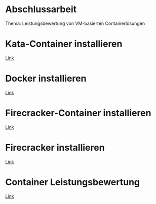 # Abschlussarbeit
Thema: Leistungsbewertung von VM-basierten Containerlösungen  <br>

# Kata-Container installieren <br>
 <a href="https://github.com/Vahel123/Abschlussarbeit/tree/master/Kata-Container/kata-container">Link</a> 

# Docker installieren <br>
 <a href="https://github.com/Vahel123/Abschlussarbeit/tree/master/Docker">Link</a> 

# Firecracker-Container installieren <br>
 <a href="https://github.com/Vahel123/Abschlussarbeit/tree/master/Firecracker/firecracker-containerd">Link</a> 
 
 # Firecracker installieren <br>
 <a href="https://github.com/Vahel123/Abschlussarbeit/tree/master/Firecracker/firecracker">Link</a> 
 
  # Container Leistungsbewertung <br>
 <a href="https://github.com/Vahel123/Abschlussarbeit/tree/master/DataAnalyze">Link</a> 

